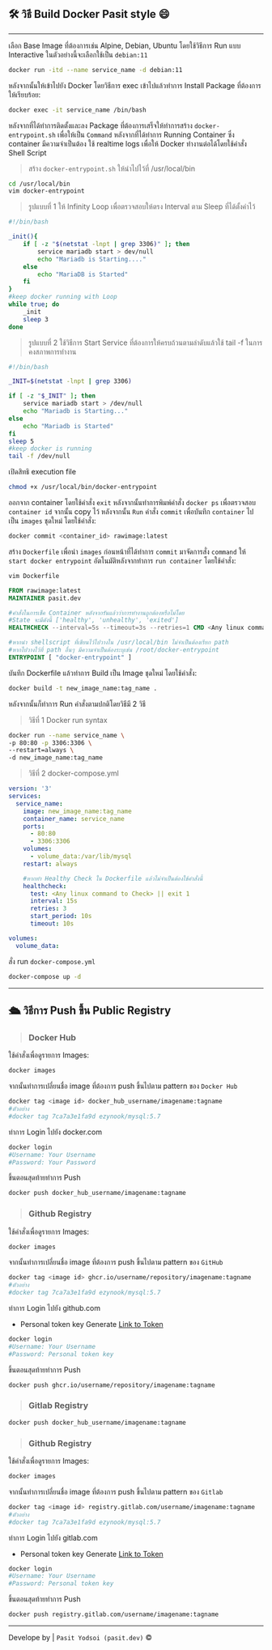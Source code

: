 ## 🛠 วิธี Build Docker Pasit style 😄
---
เลือก Base Image ที่ต้องการเช่น Alpine, Debian, Ubuntu
โดยใช้วิธีการ Run แบบ Interactive ในตัวอย่างนี้จะเลือกใช้เป็น ```debian:11```
```bash
docker run -itd --name service_name -d debian:11 
```
หลังจากนั้นให้เข้าไปยัง Docker โดยวิธีการ exec 
เข้าไปแล้วทำการ Install Package ที่ต้องการให้เรียบร้อย:
```bash
docker exec -it service_name /bin/bash
```
หลังจากที่ได้ทำการติดตั้งและลง Package ที่ต้องการเสร็จให้ทำการสร้าง ```docker-entrypoint.sh```
เพื่อให้เป็น ```Command``` หลังจากที่ได้ทำการ Running Container ซึ่ง container มีความจำเป็นต้อง
ใช้ realtime logs เพื่อให้ Docker ทำงานต่อได้โดยใช้คำสั่ง Shell Script
> สร้าง ```docker-entrypoint.sh``` ให้นำไปไว้ที่ /usr/local/bin
```bash
cd /usr/local/bin
vim docker-entrypoint
```

> รูปแบบที่ 1 ให้ Infinity Loop เพื่อตรวจสอบให้ตรง Interval ตาม Sleep ที่ได้ตั้งค่าไว้
```bash
#!/bin/bash

_init(){
	if [ -z "$(netstat -lnpt | grep 3306)" ]; then
		service mariadb start > dev/null
		echo "Mariadb is Starting...."
	else
		echo "MariaDB is Started"
	fi
}
#keep docker running with Loop
while true; do
	_init
	sleep 3
done
```
> รูปแบบที่ 2 ใช้วิธีการ Start Service ที่ต้องการให้ครบถ้วนตามลำดับแล้วใช้ tail -f ในการคงสภาพการทำงาน
```bash
#!/bin/bash

_INIT=$(netstat -lnpt | grep 3306)

if [ -z "$_INIT" ]; then
	service mariadb start > /dev/null
	echo "Mariadb is Starting..."
else
	echo "Mariadb is Started"
fi
sleep 5
#keep docker is running
tail -f /dev/null
```
เปิดสิทธิ execution file
```bash
chmod +x /usr/local/bin/docker-entrypoint
```
ออกจาก container โดยใช้คำสั่ง ```exit``` หลังจากนั้นทำการพิมพ์คำสั่ง ```docker ps``` เพื่อตรวจสอบ ```container id``` จากนั้น copy ไว้ หลังจากนั้น ```Run``` คำสั่ง ```commit``` เพื่อบันทึก ```container``` ไปเป็น ```images``` ชุดใหม่ โดยใช้คำสั่ง:
```bash
docker commit <container_id> rawimage:latest
```
สร้าง ```Dockerfile``` เพื่อนำ ```images``` ก่อนหน้าที่ได้ทำการ ```commit``` มาจัดการสั่ง ```command``` ให้ ```start docker entrypoint``` อัตโนมัติหลังจากทำการ ```run container``` โดยใช้คำสั่ง:
```bash
vim Dockerfile
```
```dockerfile
FROM rawimage:latest
MAINTAINER pasit.dev

#คำสั่งในการเช็ค Container หลังจากรันแล้วว่าการทำงานถูกต้องหรือไม่โดย 
#State จะมีดังนี้ ['healthy', 'unhealthy', 'exited']
HEALTHCHECK --interval=5s --timeout=3s --retries=1 CMD <Any linux command to check > || exit 1

#หากนำ shellscript ที่เขียนไว้ไปวางใน /usr/local/bin ไม่จำเป็นต้องเรียก path
#หากไปวางไว้ที่ path อื่นๆ มีความจำเป็นต้องระบุเช่น /root/docker-entrypoint
ENTRYPOINT [ "docker-entrypoint" ]
```
บันทึก Dockerfile แล้วทำการ Build เป็น Image ชุดใหม่ โดยใช้คำสั่ง:
```bash
docker build -t new_image_name:tag_name .
```
หลังจากนั้นก็ทำการ Run คำสั่งตามปกติโดยวิธีมี 2 วิธี
> วิธีที่ 1 Docker run syntax
```bash
docker run --name service_name \
-p 80:80 -p 3306:3306 \
--restart=always \
-d new_image_name:tag_name
```
> วิธีที่ 2 docker-compose.yml
```yaml
version: '3'
services:
  service_name:
    image: new_image_name:tag_name
    container_name: service_name
    ports:
      - 80:80
      - 3306:3306
    volumes:
      - volume_data:/var/lib/mysql
    restart: always

    #หากทำ Healthy Check ใน Dockerfile แล้วไม่จำเป็นต้องใช้คำสั่งนี้
    healthcheck:
      test: <Any linux command to Check> || exit 1
      interval: 15s
      retries: 3
      start_period: 10s
      timeout: 10s

volumes:
  volume_data:
```
สั่ง run ```docker-compose.yml```
```bash
docker-compose up -d
```
---
## 🛳 วิธีการ Push ขึ้น Public Registry
> ### Docker Hub
ใช้คำสั่งเพื่อดูรายการ Images:
```bash
docker images
```
จากนั้นทำการเปลี่ยนชื่อ image ที่ต้องการ push ขึ้นไปตาม pattern ของ ```Docker Hub```
```bash
docker tag <image id> docker_hub_username/imagename:tagname
#ตัวอย่าง
#docker tag 7ca7a3e1fa9d ezynook/mysql:5.7
```
ทำการ Login ไปยัง docker.com
```bash
docker login
#Username: Your Username
#Password: Your Password
```
ขึ้นตอนสุดท้ายทำการ Push
```bash
docker push docker_hub_username/imagename:tagname
```
> ### Github Registry
ใช้คำสั่งเพื่อดูรายการ Images:
```bash
docker images
```
จากนั้นทำการเปลี่ยนชื่อ image ที่ต้องการ push ขึ้นไปตาม pattern ของ ```GitHub```
```bash
docker tag <image id> ghcr.io/username/repository/imagename:tagname
#ตัวอย่าง
#docker tag 7ca7a3e1fa9d ezynook/mysql:5.7
```
ทำการ Login ไปยัง github.com
* Personal token key Generate [Link to Token](https://github.com/settings/tokens)
```bash
docker login
#Username: Your Username
#Password: Personal token key
```
ขึ้นตอนสุดท้ายทำการ Push
```bash
docker push ghcr.io/username/repository/imagename:tagname
```
> ### Gitlab Registry
```bash
docker push docker_hub_username/imagename:tagname
```
> ### Github Registry
ใช้คำสั่งเพื่อดูรายการ Images:
```bash
docker images
```
จากนั้นทำการเปลี่ยนชื่อ image ที่ต้องการ push ขึ้นไปตาม pattern ของ ```Gitlab```
```bash
docker tag <image id> registry.gitlab.com/username/imagename:tagname
#ตัวอย่าง
#docker tag 7ca7a3e1fa9d ezynook/mysql:5.7
```
ทำการ Login ไปยัง gitlab.com
* Personal token key Generate [Link to Token](https://gitlab.com/-/profile/personal_access_tokens)
```bash
docker login
#Username: Your Username
#Password: Personal token key
```
ขึ้นตอนสุดท้ายทำการ Push
```bash
docker push registry.gitlab.com/username/imagename:tagname
```
---
Develope by | ```Pasit Yodsoi (pasit.dev)``` ©
